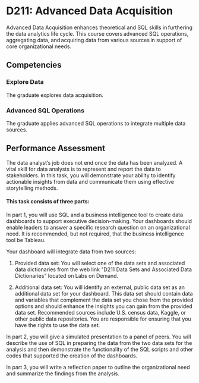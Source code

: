 # D211: Advanced Data Acquisition
Advanced Data Acquisition enhances theoretical and SQL skills in furthering the data analytics life cycle. This course covers advanced SQL operations, aggregating data, and acquiring data from various sources in support of core organizational needs. 

## Competencies
### Explore Data
The graduate explores data acquisition.
### Advanced SQL Operations
The graduate applies advanced SQL operations to integrate multiple data sources.

## Performance Assessment
The data analyst’s job does not end once the data has been analyzed. A vital skill for data analysts is to represent and report the data to stakeholders. In this task, you will demonstrate your ability to identify actionable insights from data and communicate them using effective storytelling methods.

#### This task consists of three parts:

In part 1, you will use SQL and a business intelligence tool to create data dashboards to support executive decision-making. Your dashboards should enable leaders to answer a specific research question on an organizational need. It is recommended, but not required, that the business intelligence tool be Tableau.

Your dashboard will integrate data from two sources:

1.  Provided data set: You will select one of the data sets and associated data dictionaries from the web link "D211 Data Sets and Associated Data Dictionaries" located on Labs on Demand.

2.  Additional data set: You will identify an external, public data set as an additional data set for your dashboard. This data set should contain data and variables that complement the data set you chose from the provided options and should enhance the insights you can gain from the provided data set. Recommended sources include U.S. census data, Kaggle, or other public data repositories. You are responsible for ensuring that you have the rights to use the data set.

In part 2, you will give a simulated presentation to a panel of peers. You will describe the use of SQL in preparing the data from the two data sets for the analysis and then demonstrate the functionality of the SQL scripts and other codes that supported the creation of the dashboards.

In part 3, you will write a reflection paper to outline the organizational need and summarize the findings from the analysis.
